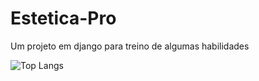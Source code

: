 # Estetica-Pro
Um projeto em django para treino de algumas habilidades

![Top Langs](https://github-readme-stats-git-masterrstaa-rickstaa.vercel.app/api/top-langs/?username=FelipeAlveszx&bg_color=000&border_color=30A3DC&title_color=E94D5F&text_color=FFF)
